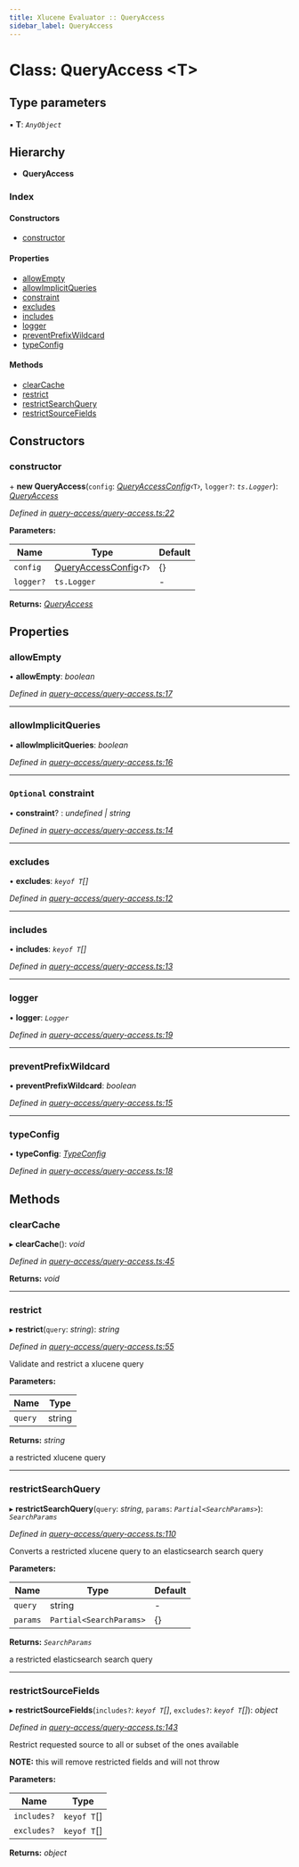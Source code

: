 ```yaml
---
title: Xlucene Evaluator :: QueryAccess
sidebar_label: QueryAccess
---
```


# Class: QueryAccess <**T**>

## Type parameters

▪ **T**: *`AnyObject`*

## Hierarchy

* **QueryAccess**

### Index

#### Constructors

* [constructor](queryaccess.md#constructor)

#### Properties

* [allowEmpty](queryaccess.md#allowempty)
* [allowImplicitQueries](queryaccess.md#allowimplicitqueries)
* [constraint](queryaccess.md#optional-constraint)
* [excludes](queryaccess.md#excludes)
* [includes](queryaccess.md#includes)
* [logger](queryaccess.md#logger)
* [preventPrefixWildcard](queryaccess.md#preventprefixwildcard)
* [typeConfig](queryaccess.md#typeconfig)

#### Methods

* [clearCache](queryaccess.md#clearcache)
* [restrict](queryaccess.md#restrict)
* [restrictSearchQuery](queryaccess.md#restrictsearchquery)
* [restrictSourceFields](queryaccess.md#restrictsourcefields)

## Constructors

###  constructor

\+ **new QueryAccess**(`config`: *[QueryAccessConfig](../interfaces/queryaccessconfig.md)‹*`T`*›*, `logger?`: *`ts.Logger`*): *[QueryAccess](queryaccess.md)*

*Defined in [query-access/query-access.ts:22](https://github.com/terascope/teraslice/blob/6e018493/packages/xlucene-evaluator/src/query-access/query-access.ts#L22)*

**Parameters:**

Name | Type | Default |
------ | ------ | ------ |
`config` | [QueryAccessConfig](../interfaces/queryaccessconfig.md)‹*`T`*› |  {} |
`logger?` | `ts.Logger` | - |

**Returns:** *[QueryAccess](queryaccess.md)*

## Properties

###  allowEmpty

• **allowEmpty**: *boolean*

*Defined in [query-access/query-access.ts:17](https://github.com/terascope/teraslice/blob/6e018493/packages/xlucene-evaluator/src/query-access/query-access.ts#L17)*

___

###  allowImplicitQueries

• **allowImplicitQueries**: *boolean*

*Defined in [query-access/query-access.ts:16](https://github.com/terascope/teraslice/blob/6e018493/packages/xlucene-evaluator/src/query-access/query-access.ts#L16)*

___

### `Optional` constraint

• **constraint**? : *undefined | string*

*Defined in [query-access/query-access.ts:14](https://github.com/terascope/teraslice/blob/6e018493/packages/xlucene-evaluator/src/query-access/query-access.ts#L14)*

___

###  excludes

• **excludes**: *`keyof T`[]*

*Defined in [query-access/query-access.ts:12](https://github.com/terascope/teraslice/blob/6e018493/packages/xlucene-evaluator/src/query-access/query-access.ts#L12)*

___

###  includes

• **includes**: *`keyof T`[]*

*Defined in [query-access/query-access.ts:13](https://github.com/terascope/teraslice/blob/6e018493/packages/xlucene-evaluator/src/query-access/query-access.ts#L13)*

___

###  logger

• **logger**: *`Logger`*

*Defined in [query-access/query-access.ts:19](https://github.com/terascope/teraslice/blob/6e018493/packages/xlucene-evaluator/src/query-access/query-access.ts#L19)*

___

###  preventPrefixWildcard

• **preventPrefixWildcard**: *boolean*

*Defined in [query-access/query-access.ts:15](https://github.com/terascope/teraslice/blob/6e018493/packages/xlucene-evaluator/src/query-access/query-access.ts#L15)*

___

###  typeConfig

• **typeConfig**: *[TypeConfig](../interfaces/typeconfig.md)*

*Defined in [query-access/query-access.ts:18](https://github.com/terascope/teraslice/blob/6e018493/packages/xlucene-evaluator/src/query-access/query-access.ts#L18)*

## Methods

###  clearCache

▸ **clearCache**(): *void*

*Defined in [query-access/query-access.ts:45](https://github.com/terascope/teraslice/blob/6e018493/packages/xlucene-evaluator/src/query-access/query-access.ts#L45)*

**Returns:** *void*

___

###  restrict

▸ **restrict**(`query`: *string*): *string*

*Defined in [query-access/query-access.ts:55](https://github.com/terascope/teraslice/blob/6e018493/packages/xlucene-evaluator/src/query-access/query-access.ts#L55)*

Validate and restrict a xlucene query

**Parameters:**

Name | Type |
------ | ------ |
`query` | string |

**Returns:** *string*

a restricted xlucene query

___

###  restrictSearchQuery

▸ **restrictSearchQuery**(`query`: *string*, `params`: *`Partial<SearchParams>`*): *`SearchParams`*

*Defined in [query-access/query-access.ts:110](https://github.com/terascope/teraslice/blob/6e018493/packages/xlucene-evaluator/src/query-access/query-access.ts#L110)*

Converts a restricted xlucene query to an elasticsearch search query

**Parameters:**

Name | Type | Default |
------ | ------ | ------ |
`query` | string | - |
`params` | `Partial<SearchParams>` |  {} |

**Returns:** *`SearchParams`*

a restricted elasticsearch search query

___

###  restrictSourceFields

▸ **restrictSourceFields**(`includes?`: *`keyof T`[]*, `excludes?`: *`keyof T`[]*): *object*

*Defined in [query-access/query-access.ts:143](https://github.com/terascope/teraslice/blob/6e018493/packages/xlucene-evaluator/src/query-access/query-access.ts#L143)*

Restrict requested source to all or subset of the ones available

**NOTE:** this will remove restricted fields and will not throw

**Parameters:**

Name | Type |
------ | ------ |
`includes?` | `keyof T`[] |
`excludes?` | `keyof T`[] |

**Returns:** *object*

